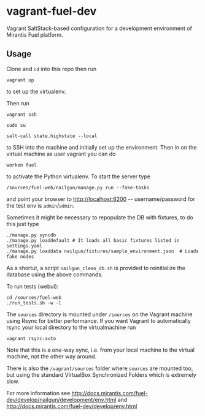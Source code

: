vagrant-fuel-dev
================

Vagrant SaltStack-based configuration for a development environment of Mirantis Fuel platform.

## Usage

Clone and `cd` into this repo then run

```
vagrant up
```

to set up the virtualenv.

Then run

```
vagrant ssh

sudo su

salt-call state.highstate --local
```

to SSH into the machine and initially set up the environment. Then in on the virtual machine as user vagrant you can do

```
workon fuel
```

to activate the Python virtualenv. To start the server type

```
/sources/fuel-web/nailgun/manage.py run --fake-tasks
```

and point your browser to [http://localhost:8200](http://localhost:8200) -- username/password for the test env is `admin`/`admin`.

Sometimes it might be necessary to repopulate the DB with fixtures, to do this just type

```
./manage.py syncdb
./manage.py loaddefault # It loads all basic fixtures listed in settings.yaml
./manage.py loaddata nailgun/fixtures/sample_environment.json  # Loads fake nodes
```

As a shortut, a script `nailgun_clean_db.sh` is provided to reinitialize the database using the above commands.

To run tests (webui):
```
cd /sources/fuel-web
./run_tests.sh -w -l
```

The `sources` directory is mounted under `/sources` on the Vagrant machine using Rsync for better performance. If you want Vagrant to automatically rsync your local directory to the virtualmachine run

```
vagrant rsync-auto
```

Note that this is a one-way sync, i.e. from your local machine to the virtual machine, not the other way around.

There is also the `/vagrant/sources` folder where `sources` are mounted too, but using the standard VirtualBox Synchronized Folders which is extremely slow.

For more information see http://docs.mirantis.com/fuel-dev/develop/nailgun/development/env.html and http://docs.mirantis.com/fuel-dev/develop/env.html
